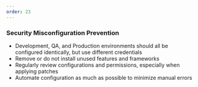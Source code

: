 ```yaml
---
order: 23
---
```


### Security Misconfiguration Prevention

- Development, QA, and Production environments should all be configured identically, but use different credentials
- Remove or do not install unused features and frameworks
- Regularly review configurations and permissions, especially when applying patches
- Automate configuration as much as possible to minimize manual errors
